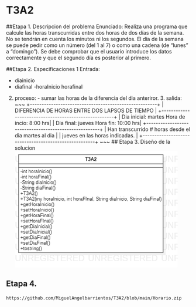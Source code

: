 # T3A2

##Etapa 1. Descripcion del problema
Enunciado: Realiza una programa que calcule las horas transcurridas entre dos horas de dos días de la semana. No se tendrán en cuenta los minutos ni los segundos. El día de la semana se puede pedir como un número (del 1 al 7) o como una cadena (de “lunes” a “domingo”). Se debe comprobar que el usuario introduce los datos correctamente y que el segundo día es posterior al primero.

##Etapa 2. Especificaciones
1 Entrada:
  - diainicio
  - diafinal
  -horaInicio
  horafinal
  2. proceso:
    - sumar las horas de la diferencia del dia anteriror.
    3. salida:
    ~~~
    +------------------------------------------------------+
    |     DIFERENCIA DE HORAS ENTRE DOS LAPSOS DE TIEMPO   |
    +------------------------------------------------------+
    | Dia inicial: martes           Hora de incio: 8:00 hrs|
    | Dia final: jueves             Hora fin:     10:00 hrs|
    +------------------------------------------------------+
    | Han transcurrido # horas desde el dia martes al dia  |
    | jueves en las horas indicadas.                       |
    +------------------------------------------------------+
    ~~~
    ## Etapa 3. Diseño de la solucion
    ![](https://github.com/MiguelAngelbarrientos/T3A2/blob/main/T3A2.pngA.png)
    
   ## Etapa 4. 
    https://github.com/MiguelAngelbarrientos/T3A2/blob/main/Horario.zip
